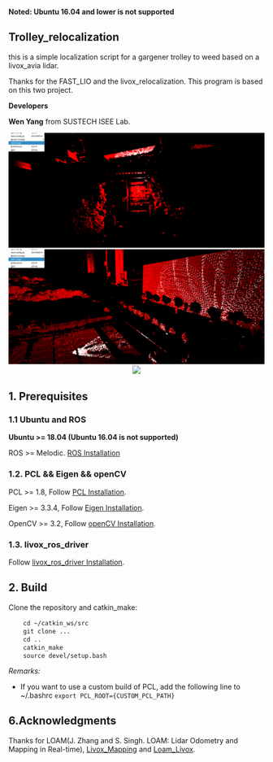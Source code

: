 **Noted: Ubuntu 16.04 and lower is not supported**

## Trolley_relocalization

this is a simple localization script for a gargener trolley to weed based on a livox_avia lidar.

Thanks for the FAST_LIO and the livox_relocalization. This program is based on this two project.



**Developers**

**Wen Yang** from SUSTECH ISEE Lab.



<div align="center">
    <img src="doc/results/relocalization_1.png" >
</div>

<div align="center">
    <img src="doc/results/relocalization_2.png" >
</div>
<div align="center">
    <img src="doc/results/relocalization_3.gif" >
</div>

## 1. Prerequisites
### 1.1 **Ubuntu** and **ROS**
**Ubuntu >= 18.04 (Ubuntu 16.04 is not supported)**

ROS    >= Melodic. [ROS Installation](http://wiki.ros.org/ROS/Installation)

### 1.2. **PCL && Eigen && openCV**
PCL    >= 1.8,   Follow [PCL Installation](http://www.pointclouds.org/downloads/linux.html).

Eigen  >= 3.3.4, Follow [Eigen Installation](http://eigen.tuxfamily.org/index.php?title=Main_Page).

OpenCV >= 3.2,   Follow [openCV Installation](https://opencv.org/releases/).

### 1.3. **livox_ros_driver**
Follow [livox_ros_driver Installation](https://github.com/Livox-SDK/livox_ros_driver).


## 2. Build
Clone the repository and catkin_make:

```
    cd ~/catkin_ws/src
    git clone ...
    cd ..
    catkin_make
    source devel/setup.bash
```
*Remarks:*

- If you want to use a custom build of PCL, add the following line to ~/.bashrc
```export PCL_ROOT={CUSTOM_PCL_PATH}```


## 6.Acknowledgments
Thanks for LOAM(J. Zhang and S. Singh. LOAM: Lidar Odometry and Mapping in Real-time), [Livox_Mapping](https://github.com/Livox-SDK/livox_mapping) and [Loam_Livox](https://github.com/hku-mars/loam_livox).
